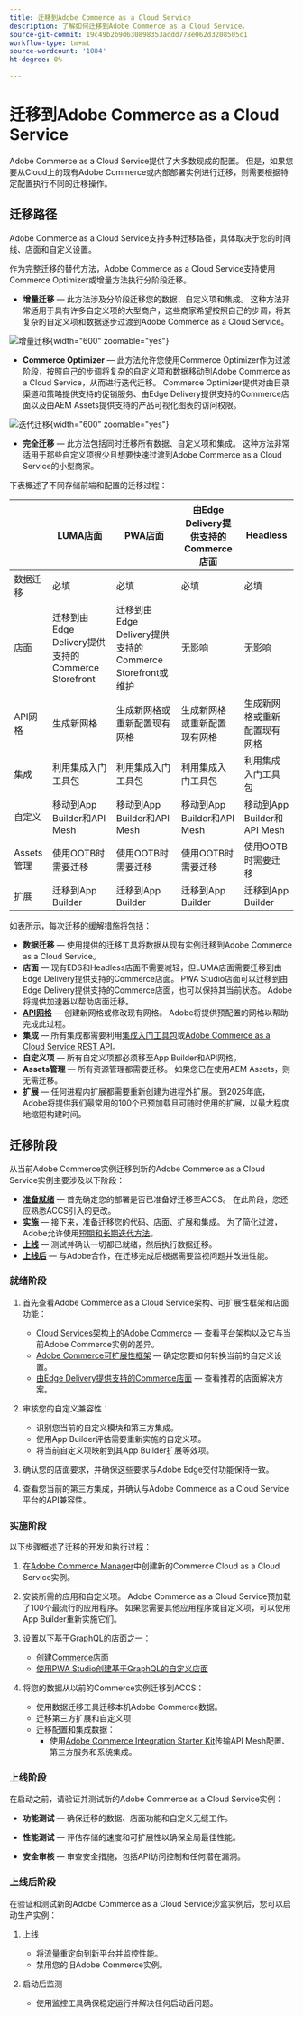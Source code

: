 ```yaml
---
title: 迁移到Adobe Commerce as a Cloud Service
description: 了解如何迁移到Adobe Commerce as a Cloud Service。
source-git-commit: 19c49b2b9d630898353addd778e062d3208505c1
workflow-type: tm+mt
source-wordcount: '1084'
ht-degree: 0%

---
```



# 迁移到Adobe Commerce as a Cloud Service

Adobe Commerce as a Cloud Service提供了大多数现成的配置。 但是，如果您要从Cloud上的现有Adobe Commerce或内部部署实例进行迁移，则需要根据特定配置执行不同的迁移操作。

## 迁移路径

Adobe Commerce as a Cloud Service支持多种迁移路径，具体取决于您的时间线、店面和自定义设置。

作为完整迁移的替代方法，Adobe Commerce as a Cloud Service支持使用Commerce Optimizer或增量方法执行分阶段迁移。

* **增量迁移** — 此方法涉及分阶段迁移您的数据、自定义项和集成。 这种方法非常适用于具有许多自定义项的大型商户，这些商家希望按照自己的步调，将其复杂的自定义项和数据逐步过渡到Adobe Commerce as a Cloud Service。

![增量迁移](./assets/incremental.png){width="600" zoomable="yes"}

* **Commerce Optimizer** — 此方法允许您使用Commerce Optimizer作为过渡阶段，按照自己的步调将复杂的自定义项和数据移动到Adobe Commerce as a Cloud Service，从而进行迭代迁移。 Commerce Optimizer提供对由目录渠道和策略提供支持的促销服务、由Edge Delivery提供支持的Commerce店面以及由AEM Assets提供支持的产品可视化图表的访问权限。

![迭代迁移](./assets/optimizer.png){width="600" zoomable="yes"}

* **完全迁移** — 此方法包括同时迁移所有数据、自定义项和集成。 这种方法非常适用于那些自定义项很少且想要快速过渡到Adobe Commerce as a Cloud Service的小型商家。

下表概述了不同存储前端和配置的迁移过程：

|                    | LUMA店面 | PWA店面 | 由Edge Delivery提供支持的Commerce店面 | Headless |
|--------------------|----------------------------------------|----------------------------------------|------------------------------------------------------|----------------------------------------|
| 数据迁移 | 必填 | 必填 | 必填 | 必填 |
| 店面 | 迁移到由Edge Delivery提供支持的Commerce Storefront | 迁移到由Edge Delivery提供支持的Commerce Storefront或维护 | 无影响 | 无影响 |
| API网格 | 生成新网格 | 生成新网格或重新配置现有网格 | 生成新网格或重新配置现有网格 | 生成新网格或重新配置现有网格 |
| 集成 | 利用集成入门工具包 | 利用集成入门工具包 | 利用集成入门工具包 | 利用集成入门工具包 |
| 自定义 | 移动到App Builder和API Mesh | 移动到App Builder和API Mesh | 移动到App Builder和API Mesh | 移动到App Builder和API Mesh |
| Assets管理 | 使用OOTB时需要迁移 | 使用OOTB时需要迁移 | 使用OOTB时需要迁移 | 使用OOTB时需要迁移 |
| 扩展 | 迁移到App Builder | 迁移到App Builder | 迁移到App Builder | 迁移到App Builder |

如表所示，每次迁移的缓解措施将包括：

* **数据迁移** — 使用提供的迁移工具将数据从现有实例迁移到Adobe Commerce as a Cloud Service。
* **店面** — 现有EDS和Headless店面不需要减轻，但LUMA店面需要迁移到由Edge Delivery提供支持的Commerce店面。 PWA Studio店面可以迁移到由Edge Delivery提供支持的Commerce店面，也可以保持其当前状态。 Adobe将提供加速器以帮助店面迁移。
* **[API网格](https://developer.adobe.com/graphql-mesh-gateway)** — 创建新网格或修改现有网格。 Adobe将提供预配置的网格以帮助完成此过程。
* **集成** — 所有集成都需要利用[集成入门工具包](https://developer.adobe.com/commerce/extensibility/starter-kit/integration/)或[Adobe Commerce as a Cloud Service REST API](https://developer.adobe.com/commerce/services/reference/cloud-service/core-admin/)。
* **自定义项** — 所有自定义项都必须移至App Builder和API网格。
* **Assets管理** — 所有资源管理都需要迁移。 如果您已在使用AEM Assets，则无需迁移。
* **扩展** — 任何进程内扩展都需要重新创建为进程外扩展。 到2025年底，Adobe将提供我们最常用的100个已预加载且可随时使用的扩展，以最大程度地缩短构建时间。

## 迁移阶段

从当前Adobe Commerce实例迁移到新的Adobe Commerce as a Cloud Service实例主要涉及以下阶段：

* **[准备就绪](#readiness-phase)** — 首先确定您的部署是否已准备好迁移至ACCS。 在此阶段，您还应熟悉ACCS引入的更改&#x200B;。
* **[实施](#implementation-phase)** — 接下来，准备迁移您的代码、店面、扩展和集成。 为了简化过渡，Adobe允许使用[短期和长期迭代方法](#migration-paths)&#x200B;。
* **[上线](#go-live-phase)** — 测试并确认一切都已就绪，然后执行数据迁移。
* **[上线后](#post-go-live-phase)** — 与Adobe合作，在迁移完成后根据需要监视问题并改进性能。

### 就绪阶段

1. 首先查看Adobe Commerce as a Cloud Service架构、可扩展性框架和店面功能：

   * [Cloud Services架构上的Adobe Commerce](./overview.md) — 查看平台架构以及它与当前Adobe Commerce实例的差异。
   * [Adobe Commerce可扩展性框架](https://developer.adobe.com/commerce/extensibility/) — 确定您要如何转换当前的自定义设置。
   * [由Edge Delivery提供支持的Commerce店面](https://experienceleague.adobe.com/developer/commerce/storefront/) — 查看推荐的店面解决方案。

1. 审核您的自定义兼容性：

   * 识别您当前的自定义模块和第三方集成。
   * 使用App Builder评估需要重新实施的自定义项。
   * 将当前自定义项映射到其App Builder扩展等效项。

1. 确认您的店面要求，并确保这些要求与Adobe Edge交付功能保持一致。

1. 查看您当前的第三方集成，并确认与Adobe Commerce as a Cloud Service平台的API兼容性。

### 实施阶段

以下步骤概述了迁移的开发和执行过程：

1. 在[Adobe Commerce Manager](./getting-started.md#create-an-instance)中创建新的Commerce Cloud as a Cloud Service实例。

1. 安装所需的应用和自定义项。 Adobe Commerce as a Cloud Service预加载了100个最流行的应用程序。 如果您需要其他应用程序或自定义项，可以使用App Builder重新实施它们。

1. 设置以下基于GraphQL的店面之一：

   * [创建Commerce店面](https://experienceleague.adobe.com/developer/commerce/storefront/get-started/)
   * [使用PWA Studio创建基于GraphQL的自定义店面](https://developer.adobe.com/commerce/pwa-studio/)

1. 将您的数据从以前的Commerce实例迁移到ACCS：

   * 使用数据迁移工具迁移本机Adobe Commerce数据。
   * 迁移第三方扩展和自定义项
   * 迁移配置和集成数据：
      * 使用[Adobe Commerce Integration Starter Kit](https://developer.adobe.com/commerce/extensibility/starter-kit/integration/)传输API Mesh配置、第三方服务和系统集成。

### 上线阶段

在启动之前，请验证并测试新的Adobe Commerce as a Cloud Service实例：

* **功能测试** — 确保迁移的数据、店面功能和自定义无缝工作。

* **性能测试** — 评估存储的速度和可扩展性以确保全局最佳性能。

* **安全审核** — 审查安全措施，包括API访问控制和任何潜在漏洞。

### 上线后阶段

在验证和测试新的Adobe Commerce as a Cloud Service沙盒实例后，您可以启动生产实例：

1. 上线

   * 将流量重定向到新平台并监控性能。
   * 禁用您的旧Adobe Commerce实例。

1. 启动后监测

   * 使用监控工具确保稳定运行并解决任何启动后问题。
